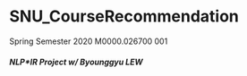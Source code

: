 # SNU_CourseRecommendation
Spring Semester 2020 M0000.026700 001
##### NLP*IR Project w/ Byounggyu LEW
